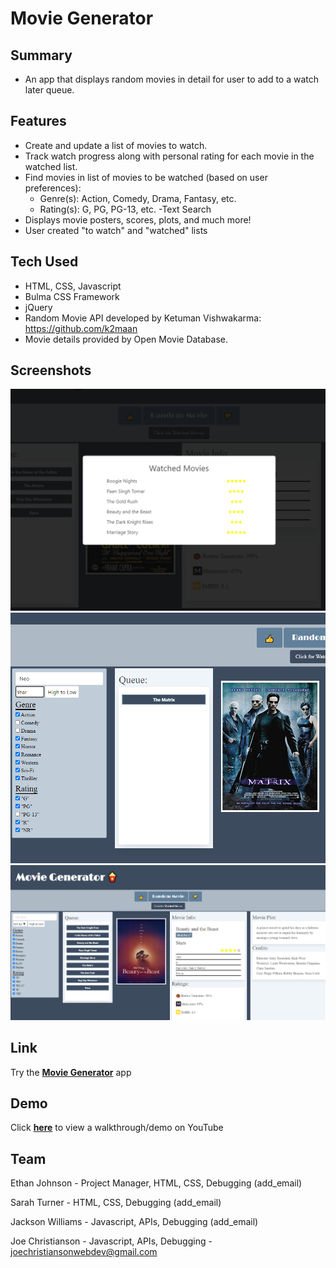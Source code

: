 # Movie Generator

## Summary

- An app that displays random movies in detail for user to add to a watch later queue.

## Features

- Create and update a list of movies to watch.
- Track watch progress along with personal rating for each movie in the watched list.
- Find movies in list of movies to be watched (based on user preferences):
  - Genre(s): Action, Comedy, Drama, Fantasy, etc.
  - Rating(s): G, PG, PG-13, etc.
  -Text Search
- Displays movie posters, scores, plots, and much more!
- User created "to watch" and "watched" lists 

## Tech Used
  - HTML, CSS, Javascript
  - Bulma CSS Framework
  - jQuery
  - Random Movie API developed by Ketuman Vishwakarma: https://github.com/k2maan
  - Movie details provided by Open Movie Database.

## Screenshots

![Main Screenshot](./assets/screenshots/screenshot.png "Main Screenshot")
![Search](./assets/screenshots/ss2.png "Search")
![Watched Movies Modal](./assets/screenshots/ss3.png "Watched Movies Modal")


## Link

Try the [**Movie Generator**](https://amplifyrebel.github.io/movie-generator/) app

## Demo

Click [**here**](https://youtu.be/__Xxidc2sFY) to view a walkthrough/demo on YouTube

## Team

Ethan Johnson - Project Manager, HTML, CSS, Debugging (add_email)

Sarah Turner - HTML, CSS, Debugging (add_email)

Jackson Williams - Javascript, APIs, Debugging (add_email)

Joe Christianson - Javascript, APIs, Debugging - joechristiansonwebdev@gmail.com

